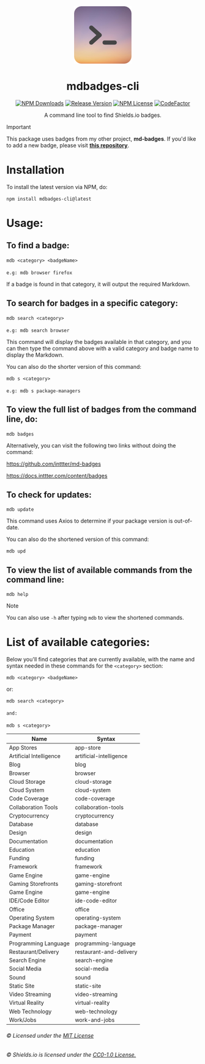 <div align="center">

<img src="assets/logo.png" width="150">

# mdbadges-cli

[![NPM Downloads](https://img.shields.io/npm/dw/mdbadges-cli?logo=npm&color=%23000)](https://www.npmjs.com/package/mdbadges-cli) [![Release Version](https://img.shields.io/github/v/release/inttter/mdbadges-cli?logo=GitHub)](https://github.com/inttter/mdbadges-cli/releases) [![NPM License](https://img.shields.io/npm/l/mdbadges-cli)](LICENSE) [![CodeFactor](https://www.codefactor.io/repository/github/inttter/mdbadges-cli/badge)](https://www.codefactor.io/repository/github/inttter/mdbadges-cli)




A command line tool to find Shields.io badges.

</div>

> [!IMPORTANT]
> This package uses badges from my other project, **md-badges**. If you'd like to add a new badge, please visit [**this repository**](https://github.com/inttter/md-badges).

# Installation

To install the latest version via NPM, do:

```
npm install mdbadges-cli@latest
```

# Usage: 

## To find a badge:

```
mdb <category> <badgeName>

e.g: mdb browser firefox
```

If a badge is found in that category, it will output the required Markdown.

## To search for badges in a specific category:

```
mdb search <category>

e.g: mdb search browser
```

This command will display the badges available in that category, and you can then type the command above with a valid category and badge name to display the Markdown.

You can also do the shorter version of this command:

```
mdb s <category>

e.g: mdb s package-managers
```

## To view the full list of badges from the command line, do:

```
mdb badges
```

Alternatively, you can visit the following two links without doing the command:

https://github.com/inttter/md-badges

https://docs.inttter.com/content/badges

## To check for updates:

```
mdb update
```

This command uses Axios to determine if your package version is out-of-date.

You can also do the shortened version of this command:

```
mdb upd
```

## To view the list of available commands from the command line:

```
mdb help
```

> [!NOTE]
> You can also use ```-h``` after typing ```mdb``` to view the shortened commands.

# List of available categories:

Below you'll find categories that are currently available, with the name and syntax needed in these commands for the `<category>` section:

```
mdb <category> <badgeName>
```
or:
```
mdb search <category>

and:

mdb s <category>
```


| Name | Syntax |
|---------|---------------|
App Stores | app-store
Artificial Intelligence | artificial-intelligence
Blog | blog
Browser | browser
Cloud Storage | cloud-storage
Cloud System | cloud-system
Code Coverage | code-coverage
Collaboration Tools | collaboration-tools
Cryptocurrency | cryptocurrency
Database | database
Design | design
Documentation | documentation
Education | education
Funding | funding
Framework | framework
Game Engine | game-engine
Gaming Storefronts | gaming-storefront
Game Engine | game-engine
IDE/Code Editor | ide-code-editor
Office | office
Operating System | operating-system
Package Manager | package-manager
Payment | payment
Programming Language | programming-language
Restaurant/Delivery | restaurant-and-delivery
Search Engine | search-engine
Social Media | social-media
Sound | sound
Static Site | static-site
Video Streaming | video-streaming
Virtual Reality | virtual-reality
Web Technology | web-technology
Work/Jobs | work-and-jobs

###### ©️ Licensed under the [MIT License](LICENSE)
###### ©️ Shields.io is licensed under the [CC0-1.0 License.](https://github.com/badges/shields/blob/master/LICENSE)